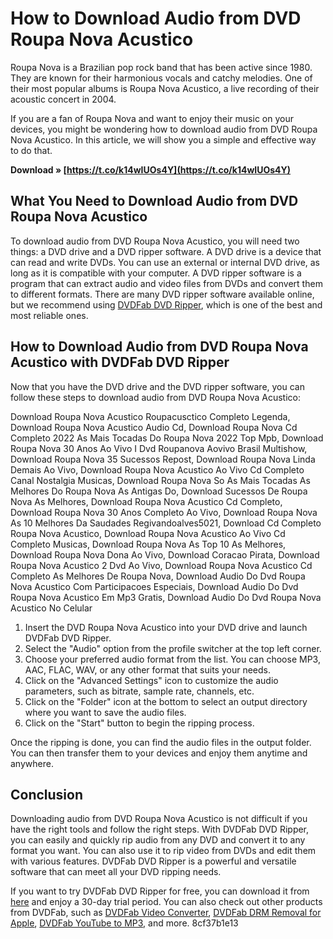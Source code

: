 # How to Download Audio from DVD Roupa Nova Acustico
 
Roupa Nova is a Brazilian pop rock band that has been active since 1980. They are known for their harmonious vocals and catchy melodies. One of their most popular albums is Roupa Nova Acustico, a live recording of their acoustic concert in 2004.
 
If you are a fan of Roupa Nova and want to enjoy their music on your devices, you might be wondering how to download audio from DVD Roupa Nova Acustico. In this article, we will show you a simple and effective way to do that.
 
**Download » [https://t.co/k14wIUOs4Y](https://t.co/k14wIUOs4Y)**


 
## What You Need to Download Audio from DVD Roupa Nova Acustico
 
To download audio from DVD Roupa Nova Acustico, you will need two things: a DVD drive and a DVD ripper software. A DVD drive is a device that can read and write DVDs. You can use an external or internal DVD drive, as long as it is compatible with your computer. A DVD ripper software is a program that can extract audio and video files from DVDs and convert them to different formats. There are many DVD ripper software available online, but we recommend using [DVDFab DVD Ripper](https://www.dvdfab.cn/dvd-ripper.htm), which is one of the best and most reliable ones.
 
## How to Download Audio from DVD Roupa Nova Acustico with DVDFab DVD Ripper
 
Now that you have the DVD drive and the DVD ripper software, you can follow these steps to download audio from DVD Roupa Nova Acustico:
 
Download Roupa Nova Acustico Roupacusctico Completo Legenda,  Download Roupa Nova Acustico Audio Cd,  Download Roupa Nova Cd Completo 2022 As Mais Tocadas Do Roupa Nova 2022 Top Mpb,  Download Roupa Nova 30 Anos Ao Vivo I Dvd Roupanova Aovivo Brasil Multishow,  Download Roupa Nova 35 Sucessos Repost,  Download Roupa Nova Linda Demais Ao Vivo,  Download Roupa Nova Acustico Ao Vivo Cd Completo Canal Nostalgia Musicas,  Download Roupa Nova So As Mais Tocadas As Melhores Do Roupa Nova As Antigas Do,  Download Sucessos De Roupa Nova As Melhores,  Download Roupa Nova Acustico Cd Completo,  Download Roupa Nova 30 Anos Completo Ao Vivo,  Download Roupa Nova As 10 Melhores Da Saudades Regivandoalves5021,  Download Cd Completo Roupa Nova Acustico,  Download Roupa Nova Acustico Ao Vivo Cd Completo Musicas,  Download Roupa Nova As Top 10 As Melhores,  Download Roupa Nova Dona Ao Vivo,  Download Coracao Pirata,  Download Roupa Nova Acustico 2 Dvd Ao Vivo,  Download Roupa Nova Acustico Cd Completo As Melhores De Roupa Nova,  Download Audio Do Dvd Roupa Nova Acustico Com Participacoes Especiais,  Download Audio Do Dvd Roupa Nova Acustico Em Mp3 Gratis,  Download Audio Do Dvd Roupa Nova Acustico No Celular
 
1. Insert the DVD Roupa Nova Acustico into your DVD drive and launch DVDFab DVD Ripper.
2. Select the "Audio" option from the profile switcher at the top left corner.
3. Choose your preferred audio format from the list. You can choose MP3, AAC, FLAC, WAV, or any other format that suits your needs.
4. Click on the "Advanced Settings" icon to customize the audio parameters, such as bitrate, sample rate, channels, etc.
5. Click on the "Folder" icon at the bottom to select an output directory where you want to save the audio files.
6. Click on the "Start" button to begin the ripping process.

Once the ripping is done, you can find the audio files in the output folder. You can then transfer them to your devices and enjoy them anytime and anywhere.
 
## Conclusion
 
Downloading audio from DVD Roupa Nova Acustico is not difficult if you have the right tools and follow the right steps. With DVDFab DVD Ripper, you can easily and quickly rip audio from any DVD and convert it to any format you want. You can also use it to rip video from DVDs and edit them with various features. DVDFab DVD Ripper is a powerful and versatile software that can meet all your DVD ripping needs.
 
If you want to try DVDFab DVD Ripper for free, you can download it from [here](https://www.dvdfab.cn/download.htm) and enjoy a 30-day trial period. You can also check out other products from DVDFab, such as [DVDFab Video Converter](https://www.dvdfab.cn/video-converter.htm), [DVDFab DRM Removal for Apple](https://www.dvdfab.cn/drm-removal-for-apple.htm), [DVDFab YouTube to MP3](https://www.dvdfab.cn/youtube-to-mp3.htm), and more.
 8cf37b1e13
 
